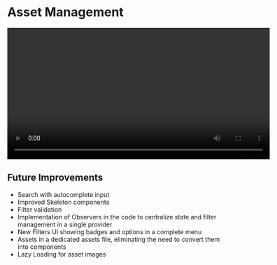 # Asset Management

<video controls width="600">
  <source src="./Tractian.mov" type="video/mp4">
  Your browser does not support the video tag.
</video>

## Future Improvements

- Search with autocomplete input
- Improved Skeleton components
- Filter validation
- Implementation of Observers in the code to centralize state and filter management in a single provider
- New Filters UI showing badges and options in a complete menu
- Assets in a dedicated assets file, eliminating the need to convert them into components
- Lazy Loading for asset images
